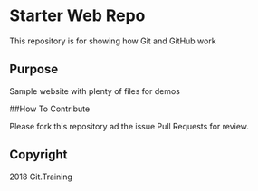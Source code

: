 # Starter Web Repo

This repository is for showing how Git and GitHub work

## Purpose

Sample website with plenty of files for demos

##How To Contribute

Please fork this repository ad the issue Pull Requests for review.

## Copyright
2018 Git.Training